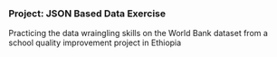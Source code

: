 ### Project: JSON Based Data Exercise

Practicing the data wraingling skills on the World Bank dataset from a school quality improvement project in Ethiopia 
